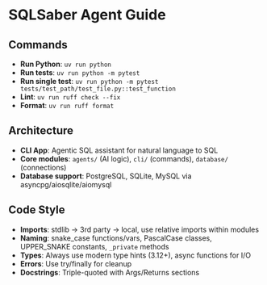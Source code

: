 # SQLSaber Agent Guide

## Commands

- **Run Python**: `uv run python`
- **Run tests**: `uv run python -m pytest`
- **Run single test**: `uv run python -m pytest tests/test_path/test_file.py::test_function`
- **Lint**: `uv run ruff check --fix`
- **Format**: `uv run ruff format`

## Architecture

- **CLI App**: Agentic SQL assistant for natural language to SQL
- **Core modules**: `agents/` (AI logic), `cli/` (commands), `database/` (connections)
- **Database support**: PostgreSQL, SQLite, MySQL via asyncpg/aiosqlite/aiomysql

## Code Style

- **Imports**: stdlib → 3rd party → local, use relative imports within modules
- **Naming**: snake_case functions/vars, PascalCase classes, UPPER_SNAKE constants, `_private` methods
- **Types**: Always use modern type hints (3.12+), async functions for I/O
- **Errors**: Use try/finally for cleanup
- **Docstrings**: Triple-quoted with Args/Returns sections

